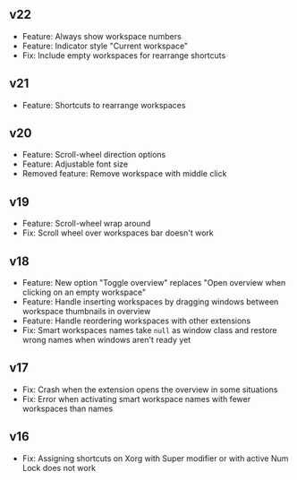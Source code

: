 ## v22

- Feature: Always show workspace numbers
- Feature: Indicator style "Current workspace"
- Fix: Include empty workspaces for rearrange shortcuts

## v21

- Feature: Shortcuts to rearrange workspaces

## v20

- Feature: Scroll-wheel direction options
- Feature: Adjustable font size
- Removed feature: Remove workspace with middle click

## v19

- Feature: Scroll-wheel wrap around
- Fix: Scroll wheel over workspaces bar doesn't work

## v18

- Feature: New option "Toggle overview" replaces "Open overview when clicking on an empty workspace"
- Feature: Handle inserting workspaces by dragging windows between workspace thumbnails in overview
- Feature: Handle reordering workspaces with other extensions
- Fix: Smart workspaces names take `null` as window class and restore wrong names when windows
  aren't ready yet

## v17

- Fix: Crash when the extension opens the overview in some situations
- Fix: Error when activating smart workspace names with fewer workspaces than names

## v16

- Fix: Assigning shortcuts on Xorg with <kdb>Super</kdb> modifier or with active <kdb>Num Lock</kdb> does not work